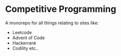 # Competitive Programming 
A monorepo for all things relating to sites like:
  - Leetcode 
  - Advent of Code 
  - Hackerrank 
  - Codility
etc.. 

